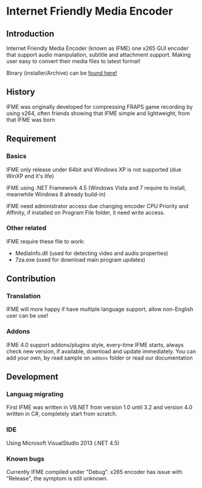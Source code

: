 # Internet Friendly Media Encoder
## Introduction
Internet Friendly Media Encoder (known as IFME) one x265 GUI encoder that support audio manipulation, subtitle and attachment support. Making user easy to convert their media files to latest format!

Binary (installer/Archive) can be [found here!](https://sourceforge.net/projects/ifme/)


## History
IFME was originally developed for compressing FRAPS game recording by using x264, often friends showing that IFME simple and lightweight, from that IFME was born


## Requirement
### Basics
IFME only release under 64bit and Windows XP is not supported (due WinXP end it's life)

IFME using .NET Framework 4.5 (Windows Vista and 7 require to install, meanwhile Windows 8 already build-in)

IFME need administrator access due changing encoder CPU Priority and Affinity, if installed on Program File folder, it need write access.


### Other related
IFME require these file to work:
* MediaInfo.dll (used for detecting video and audio properties)
* 7za.exe (used for download main program updates)


## Contribution
### Translation
IFME will more happy if have multiple language support, allow non-English user can be use!


### Addons
IFME 4.0 support addons/plugins style, every-time IFME starts, always check new version, if available, download and update immediately. You can add your own, by read sample on `addons` folder or read our documentation


## Development
### Languag migrating
First IFME was written in VB.NET from version 1.0 until 3.2 and version 4.0 written in C#, completely start from scratch.


### IDE
Using Microsoft VisualStudio 2013 (.NET 4.5)


### Known bugs
Currently IFME compiled under "Debug". x265 encoder has issue with "Release", the symptom is still unknown.